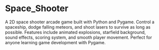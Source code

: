 # Space_Shooter
A 2D space shooter arcade game built with Python and Pygame.  Control a spaceship, dodge falling meteors, and shoot lasers to survive as long as possible. Features include animated explosions, starfield background, sound effects, scoring system, and smooth player movement. Perfect for anyone learning game development with Pygame.
